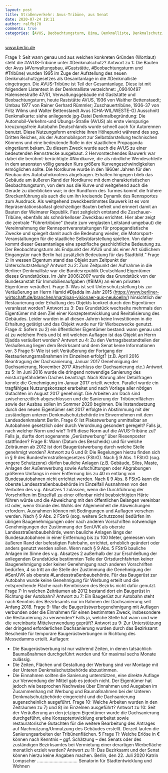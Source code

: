 ```yaml
---
layout: post
title: Straßenverkehr: Avus-Tribüne, aus Senat
date: 2020-07-24 19:11
author: ralfbj70
comments: true
categories: [AVUS, Beobachtungsturm, Bima, Denkmalliste, Denkmalschutz, Djadda, Gaststätte, Infrastruktur, Landesstraßenbaubehörde, Museum, Nordkurve, SenUVK, Straßenverkehr, Tribüne, Verwaltungsbau]
---
```

www.berlin.de

Frage 1:
Seit wann genau und aus welchen konkreten Gründen (Wortlaut) steht die #AVUS-Tribüne unter
#Denkmalschutz?
Antwort zu 1:
Die Bauten der Avus (#Verwaltungsbau, #Gaststätte, #Beobachtungsturm und #Tribüne)
wurden 1995 im Zuge der Aufstellung des neuen Denkmalschutzgesetzes als
Gesamtanlage in die #Denkmalliste eingetragen. Die AVUS-Tribüne ist Teil der
Gesamtanlage. Diese ist mit folgendem Listentext in der Denkmalliste verzeichnet:
„09040497
Halenseestraße 47/51, Verwaltungsgebäude mit Gaststätte und Beobachtungsturm, heute
Raststätte AVUS, 1936 von Walther Bettenstaedt; Umbau 1977 von Rainer Gerhard
Rümmler; Zuschauertribüne, 1936-37 von Fritz Wilms und Walter Bettenstaedt
Avus
(CHA-WIL/WESTE-G)
Ausschnitt Denkmalkarte: siehe anliegende jpg-Datei
Denkmalbegründung:
Die Automobil-Verkehrs-und Übungs-Straße (AVUS) als erste vierspurige kreuzungsfreie
Autobahn Deutschlands wurde schnell auch für Autorennen benutzt. Diese Nutzungsform
erreichte ihren Höhepunkt während des sog. Dritten Reiches, als der Automobilsport zur
Selbstdarstellung technischen Könnens und eine bedeutende Rolle in der staatlichen
Propaganda eingeräumt bekam. Zu diesem Zweck wurde auch die AVUS zu einer
bedeutenden Rennstrecke ausgebaut.
2
Hervorstechendes Bauwerk war dabei die berühmt-berüchtigte #Nordkurve, die als
nördliche Wendeschleife in dem ansonsten völlig geraden Kurs größere
Kurvengeschwindigkeiten ermöglichen sollte. Die Nordkurve wurde in den 1960er Jahren
für den Neubau des Autobahnknotens abgetragen. Erhalten hingegen blieb das Gebäude
am äußeren Rand der Nordkurve mit dem charakteristischen Beobachtungsturm, von dem
aus die Kurve und weitgehend auch die Gerade zu überblicken war; in der Rundform des
Turmes kommt die frühere Streckenführung als auch die um ihn kreisende Dynamik des
Rennsportes zum Ausdruck. Als weitgehend zweckbestimmtes Bauwerk ist es vom
Repräsentationsballast gleichzeitiger Bauten befreit und erinnert damit an Bauten der
Weimarer Republik.
Fast zeitgleich entstand die Zuschauer-Tribüne, ebenfalls als schnörkelloser Zweckbau
errichtet. Hier aber zeigt die zentrale "Führertribüne" (heute zum verglasten Leitstand
umgebaut) die Vereinnahmung der Rennsportveranstaltungen für propagandistische
Zwecke und spiegelt damit auch die Bedeutung wieder, die Motorsport-Veranstaltungen
für die staatliche Selbstdarstellung spielten. Von daher kommt dieser Gesamtanlage eine
spezifische geschichtliche Bedeutung zu.
Der Beobachtungsturm als Endpunkt der AVUS und als einer Art südlichem Eingangstor
nach Berlin hat zusätzlich Bedeutung für das Stadtbild.“
Frage 2:
In wessen Eigentum stand das Objekt zum Zeitpunkt der Unterschutzstellung?
Antwort zu 2:
Zum Zeitpunkt der Aufnahme in die Berliner Denkmalliste war die Bundesrepublik
Deutschland Eigentümer dieses Grundstückes. Im Jahr 2006/2007 wurde das Grundstück
von der Bundesanstalt für Immobilienaufgaben (#BIMA) an einen privaten Eigentümer
veräußert.
Frage 3:
Was ist seit Unterschutzstellung bis zur Veräußerung an Herrn Hamid #Djadda im Jahr 2015
(https://www.berliner-wirtschaft.de/branchen/marzipan-visionaer-aus-neukoelln/) hinsichtlich der
Restaurierung oder Erhaltung des Objekts konkret durch den Eigentümer veranlasst worden?
Antwort zu 3:
Das Grundstück wechselte mehrmals den Eigentümer mit dem Ziel einer
Konzeptentwicklung und Revitalisierung des Gebäudes. Leider wurden in all diesen
Jahren keine Investitionen in die Erhaltung getätigt und das Objekt wurde nur für
Werbezwecke genutzt.
Frage 4:
Sofern zu 2) ein öffentlicher Eigentümer bestand: wann genau und a) zu welchem Preis und b) mit welchen
Auflagen ist das Objekt an Herrn Djadda veräußert worden?
Antwort zu 4:
Zu den Vertragsbestandteilen der Veräußerung liegen dem Bezirksamt und dem Senat
keine Informationen vor.
3
Frage 5:
Wie ist seit Veräußerung der Fortgang der Restaurierungsmaßnahmen im Einzelnen erfolgt? (z.B. April 2016
Beantragung der Dachsanierung, Januar 2017 Genehmigung der Dachsanierung, November 2017
Abschluss der Dachsanierung etc.)
Antwort zu 5:
Im Juni 2016 wurde die dringend notwendige Sanierung des einsturzgefährdeten Daches
beantragt. Nach Klärung aller Detailfragen konnte die Genehmigung im Januar 2017 erteilt
werden. Parallel wurde ein tragfähiges Nutzungskonzept erarbeitet und nach Vorlage aller
nötigen Gutachten im August 2017 genehmigt. Die Arbeiten am Dach sind
zwischenzeitlich abgeschlossen und die Sanierung der Tribünenflächen sowie der Ausbau
sollen im Sommer 2020 beginnen.
Die Instandsetzung durch den neuen Eigentümer seit 2017 erfolgte in Abstimmung mit der
zuständigen unteren Denkmalschutzbehörde im Einvernehmen mit dem
Landesdenkmalamt Berlin.
Frage 6:
Ist Plakatwerbung unmittelbar an Autobahnen gesetzlich oder durch Verordnung gesondert geregelt? Falls
ja, nach welcher Norm und wie? Trifft diese Norm auf die AVUS-Tribüne zu? Falls ja, durfte dort sogenannte
„Gerüstwerbung“ über Riesenposter stattfinden?
Frage 8:
Wann (Datum des Bescheids) und für welche Zeiträumen ab 2012 ist dort Baugerüstwerbung durch welche
Stelle genehmigt worden?
Antwort zu 6 und 8:
Die Regelungen hierzu finden sich in § 9 des Bundesfernstraßengesetzes (FStrG).
Nach § 9 Abs. 1 FStrG (sog. engere Schutzzone) dürfen bauliche Anlagen (z.B. Gebäude,
Silos, Maste, Anlagen der Außenwerbung sowie Aufschüttungen oder Abgrabungen
größeren Umfangs in einer Entfernung bis zu 40 m entlang von Bundesautobahnen nicht
errichtet werden.
Nach § 9 Abs. 8 FStrG kann die oberste Landesstraßenbaubehörde im Einzelfall
Ausnahmen von den Verboten des v.g. Absatzes 1 zulassen, wenn die Durchführung der
Vorschriften im Einzelfall zu einer offenbar nicht beabsichtigten Härte führen würde und
die Abweichung mit den öffentlichen Belangen vereinbar ist oder, wenn Gründe des Wohls
der Allgemeinheit die Abweichungen erfordern. Ausnahmen können mit Bedingungen und
Auflagen versehen werden.
Nach § 9 Abs. 2 FStrG (sog. weitere Schutzzone) bedürfen im übrigen
Baugenehmigungen oder nach anderen Vorschriften notwendige Genehmigungen der
Zustimmung der SenUVK als oberste Landesstraßenbaubehörde, wenn bauliche Anlagen
längs der Bundesautobahnen in einer Entfernung bis zu 100 Meter, gemessen vom
äußeren Rand der befestigten Fahrbahn, errichtet, erheblich geändert oder anders genutzt
werden sollen.
Wenn nach § 9 Abs. 5 FStrG bauliche Anlagen im Sinne des v.g. Absatzes 2 außerhalb
der zur Erschließung der anliegenden Grundstücke bestimmten Teile der Ortsdurchfahrten
keiner Baugenehmigung oder keiner Genehmigung nach anderen Vorschriften bedürfen,
4
so tritt an die Stelle der Zustimmung die Genehmigung der #SenUVK als oberste
#Landesstraßenbaubehörde.
Für das Baugerüst zur Autobahn wurde keine Genehmigung für Werbung erteilt und die
entsprechende Fläche nach Kenntnissen des Bezirks nicht dafür genutzt.
Frage 7:
In welchen Zeiträumen ab 2012 bestand dort ein Baugerüst in Richtung der Autobahn?
Antwort zu 7:
Ein Baugerüst zur Autobahn steht nach Kenntnis des Bezirksamts nur im Rahmen der
Dachsanierung seit Anfang 2018.
Frage 9:
War die Baugerüstwerbegenehmigung mit Auflagen verbunden oder die Einnahmen für einen bestimmten
Zweck, insbesondere die Restaurierung zu verwenden? Falls ja, welche Stelle hat wann und wie die
vereinbarte Mittelverwendung geprüft?
Antwort zu 9:
Zur Unterstützung der dringend erforderlichen Dachsanierung wurden durch das
Bezirksamt Bescheide für temporäre Baugerüstwerbungen in Richtung des Messedamms
erteilt.
Auflagen:
- Die Baugerüstwerbung ist nur während Zeiten, in denen tatsächlich
Baumaßnahmen durchgeführt werden und für maximal sechs Monate zulässig.
- Die Zeiten, Flächen und Gestaltung der Werbung sind vor Montage mit der Unteren
Denkmalschutzbehörde abzustimmen.
- Die Einnahmen sollten die Sanierung unterstützen, eine direkte Auflage zur
Verwendung der Mittel gab es jedoch nicht.
Der Eigentümer hat jedoch wie besprochen Nachweise über Einnahmen und Ausgaben im
Zusammenhang mit Werbung und Baumaßnahmen bei der Unteren
Denkmalschutzbehörde eingereicht und die Dachsanierung augenscheinlich ausgeführt.
Frage 10:
Welche Arbeiten wurden in den Zeiträumen zu 7) und 8) im Einzelnen ausgeführt?
Antwort zu 10:
Seit der Veräußerung an den jetzigen Eigentümer wurde die Dachsanierung durchgeführt,
eine Konzeptentwicklung erarbeitet sowie restauratorische Gutachten für die weitere
Bearbeitung des Antrages auf Nachnutzung/Umnutzung des Gebäudes erstellt. Derzeit
laufen die Sanierungsarbeiten der Tribünenflächen.
5
Frage 11:
Welche Erlöse in € können nach Kenntnis – ggf. Schätzung – des Senats oder des zuständigen
Bezirksamtes bei Vermietung einer derartigen Werbefläche monatlich erzielt werden?
Antwort zu 11:
Das Bezirksamt und der Senat können hierzu keine Angaben machen.
Berlin, den 22. Juli 2020
Katrin Lompscher
................................
Senatorin für
Stadtentwicklung und Wohnen
